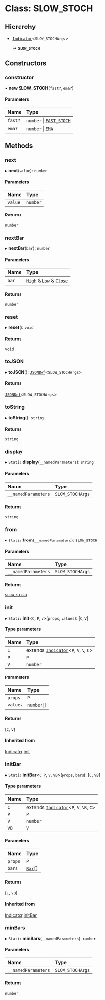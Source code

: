 # Class: SLOW_STOCH

## Hierarchy

- [`Indicator`](Indicator.md)<`SLOW_STOCHArgs`\>

  ↳ **`SLOW_STOCH`**

## Constructors

### constructor

• **new SLOW_STOCH**(`fast?`, `ema?`)

#### Parameters

| Name    | Type                                      |
| :------ | :---------------------------------------- |
| `fast?` | `number` \| [`FAST_STOCH`](FAST_STOCH.md) |
| `ema?`  | `number` \| [`EMA`](EMA.md)               |

## Methods

### next

▸ **next**(`value`): `number`

#### Parameters

| Name    | Type     |
| :------ | :------- |
| `value` | `number` |

#### Returns

`number`

### nextBar

▸ **nextBar**(`bar`): `number`

#### Parameters

| Name  | Type                                                                                                |
| :---- | :-------------------------------------------------------------------------------------------------- |
| `bar` | [`High`](../interfaces/High.md) & [`Low`](../interfaces/Low.md) & [`Close`](../interfaces/Close.md) |

#### Returns

`number`

### reset

▸ **reset**(): `void`

#### Returns

`void`

### toJSON

▸ **toJSON**(): [`JSONDef`](../modules.md#jsondef)<`SLOW_STOCHArgs`\>

#### Returns

[`JSONDef`](../modules.md#jsondef)<`SLOW_STOCHArgs`\>

### toString

▸ **toString**(): `string`

#### Returns

`string`

### display

▸ `Static` **display**(`__namedParameters`): `string`

#### Parameters

| Name                | Type             |
| :------------------ | :--------------- |
| `__namedParameters` | `SLOW_STOCHArgs` |

#### Returns

`string`

### from

▸ `Static` **from**(`__namedParameters`): [`SLOW_STOCH`](SLOW_STOCH.md)

#### Parameters

| Name                | Type             |
| :------------------ | :--------------- |
| `__namedParameters` | `SLOW_STOCHArgs` |

#### Returns

[`SLOW_STOCH`](SLOW_STOCH.md)

### init

▸ `Static` **init**<`C`, `P`, `V`\>(`props`, `values`): [`C`, `V`]

#### Type parameters

| Name | Type                                                     |
| :--- | :------------------------------------------------------- |
| `C`  | extends [`Indicator`](Indicator.md)<`P`, `V`, `V`, `C`\> |
| `P`  | `P`                                                      |
| `V`  | `number`                                                 |

#### Parameters

| Name     | Type       |
| :------- | :--------- |
| `props`  | `P`        |
| `values` | `number`[] |

#### Returns

[`C`, `V`]

#### Inherited from

[Indicator](Indicator.md).[init](Indicator.md#init)

### initBar

▸ `Static` **initBar**<`C`, `P`, `V`, `VB`\>(`props`, `bars`): [`C`, `VB`]

#### Type parameters

| Name | Type                                                      |
| :--- | :-------------------------------------------------------- |
| `C`  | extends [`Indicator`](Indicator.md)<`P`, `V`, `VB`, `C`\> |
| `P`  | `P`                                                       |
| `V`  | `number`                                                  |
| `VB` | `V`                                                       |

#### Parameters

| Name    | Type                         |
| :------ | :--------------------------- |
| `props` | `P`                          |
| `bars`  | [`Bar`](../modules.md#bar)[] |

#### Returns

[`C`, `VB`]

#### Inherited from

[Indicator](Indicator.md).[initBar](Indicator.md#initbar)

### minBars

▸ `Static` **minBars**(`__namedParameters`): `number`

#### Parameters

| Name                | Type             |
| :------------------ | :--------------- |
| `__namedParameters` | `SLOW_STOCHArgs` |

#### Returns

`number`
